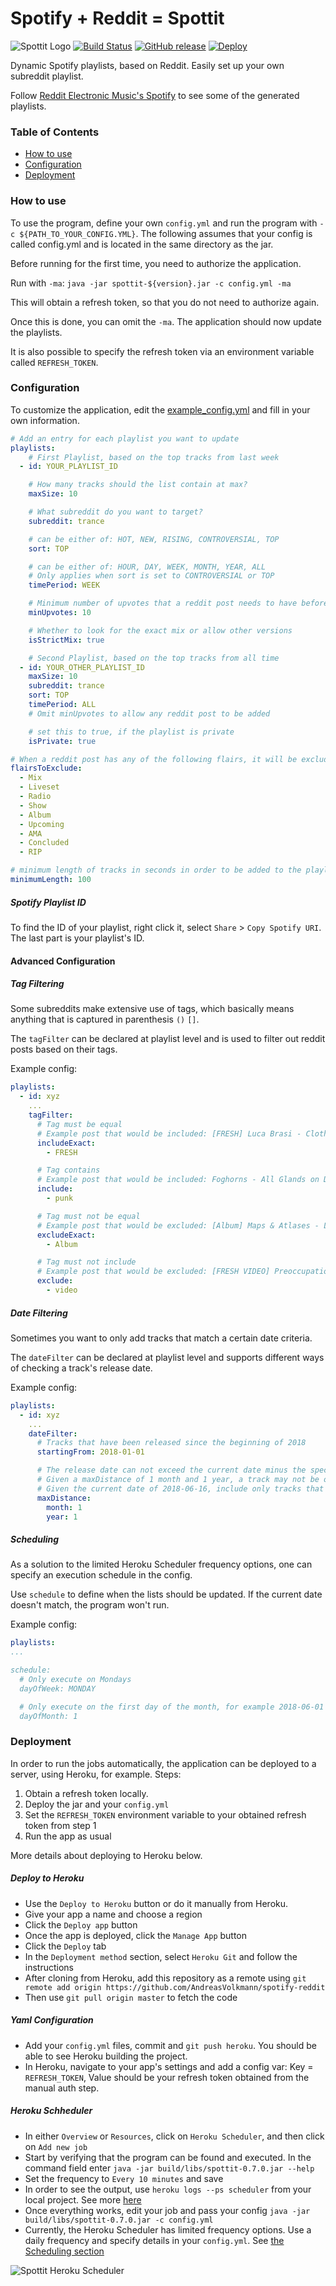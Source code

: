 # Spotify + Reddit = Spottit
![Spottit Logo](resources/img/spottit-logo-drawn-cropped.png?raw=true "Spottit Logo")
[![Build Status](https://travis-ci.com/AndreasVolkmann/spotify-reddit.svg?branch=master)](https://travis-ci.com/AndreasVolkmann/spotify-reddit)
[![GitHub release](https://img.shields.io/badge/Version-0.9.3-blue.svg)](https://github.com/AndreasVolkmann/spotify-reddit/releases/)
[![Deploy](https://www.herokucdn.com/deploy/button.png)](https://heroku.com/deploy)

Dynamic Spotify playlists, based on Reddit. Easily set up your own subreddit playlist.

Follow [Reddit Electronic Music's Spotify](https://open.spotify.com/user/8j1md7p5ntsj62xu2yeapolfi?si=qj_fqiZYTYeXKUzN9mUxCA)
 to see some of the generated playlists.

### Table of Contents
* [How to use](#how-to-use)
* [Configuration](#configuration)
* [Deployment](#deployment)

### How to use
To use the program, define your own `config.yml` and run the program with `-c ${PATH_TO_YOUR_CONFIG.YML}`.
The following assumes that your config is called config.yml and is located in the same directory as the jar.

Before running for the first time, you need to authorize the application.

Run with `-ma`: `java -jar spottit-${version}.jar -c config.yml -ma`

This will obtain a refresh token, so that you do not need to authorize again.

Once this is done, you can omit the `-ma`. The application should now update the playlists.

It is also possible to specify the refresh token via an environment variable called `REFRESH_TOKEN`.


### Configuration
To customize the application, edit the
[example_config.yml](https://github.com/AndreasVolkmann/spotify-reddit/blob/master/example_config.yml)
 and fill in your own information.

```yaml
# Add an entry for each playlist you want to update
playlists:
    # First Playlist, based on the top tracks from last week
  - id: YOUR_PLAYLIST_ID

    # How many tracks should the list contain at max?
    maxSize: 10

    # What subreddit do you want to target?
    subreddit: trance

    # can be either of: HOT, NEW, RISING, CONTROVERSIAL, TOP
    sort: TOP

    # can be either of: HOUR, DAY, WEEK, MONTH, YEAR, ALL
    # Only applies when sort is set to CONTROVERSIAL or TOP
    timePeriod: WEEK

    # Minimum number of upvotes that a reddit post needs to have before being considered
    minUpvotes: 10

    # Whether to look for the exact mix or allow other versions
    isStrictMix: true

    # Second Playlist, based on the top tracks from all time
  - id: YOUR_OTHER_PLAYLIST_ID
    maxSize: 10
    subreddit: trance
    sort: TOP
    timePeriod: ALL
    # Omit minUpvotes to allow any reddit post to be added

    # set this to true, if the playlist is private
    isPrivate: true

# When a reddit post has any of the following flairs, it will be excluded
flairsToExclude:
  - Mix
  - Liveset
  - Radio
  - Show
  - Album
  - Upcoming
  - AMA
  - Concluded
  - RIP

# minimum length of tracks in seconds in order to be added to the playlists
minimumLength: 100
```

##### Spotify Playlist ID
To find the ID of your playlist, right click it, select `Share` > `Copy Spotify URI`.
The last part is your playlist's ID.


#### Advanced Configuration


##### Tag Filtering
Some subreddits make extensive use of tags, which basically means anything that is captured in parenthesis `()` `[]`.

The `tagFilter` can be declared at playlist level and is used to filter out reddit posts based on their tags.

Example config:
```yaml
playlists:
  - id: xyz
    ...
    tagFilter:
      # Tag must be equal
      # Example post that would be included: [FRESH] Luca Brasi - Clothes I Slept In
      includeExact:
        - FRESH

      # Tag contains
      # Example post that would be included: Foghorns - All Glands on Deck (indie/folk/punk)
      include:
        - punk

      # Tag must not be equal
      # Example post that would be excluded: [Album] Maps & Atlases - Lightlessness Is Nothing New
      excludeExact:
        - Album

      # Tag must not include
      # Example post that would be excluded: [FRESH VIDEO] Preoccupations - Decompose
      exclude:
        - video
```

##### Date Filtering
Sometimes you want to only add tracks that match a certain date criteria.

The `dateFilter` can be declared at playlist level and supports different ways of checking a track's release date.

Example config:
```yaml
playlists:
  - id: xyz
    ...
    dateFilter:
      # Tracks that have been released since the beginning of 2018
      startingFrom: 2018-01-01

      # The release date can not exceed the current date minus the specified distance
      # Given a maxDistance of 1 month and 1 year, a track may not be older than 1 month and 1 year
      # Given the current date of 2018-06-16, include only tracks that are released since 2017-05-16
      maxDistance:
        month: 1
        year: 1
```

##### Scheduling
As a solution to the limited Heroku Scheduler frequency options, one can specify an execution schedule in the config.

Use `schedule` to define when the lists should be updated. If the current date doesn't match, the program won't run.

Example config:
```yaml
playlists:
...

schedule:
  # Only execute on Mondays
  dayOfWeek: MONDAY

  # Only execute on the first day of the month, for example 2018-06-01
  dayOfMonth: 1
```

### Deployment
In order to run the jobs automatically, the application can be deployed to a server, using Heroku, for example.
Steps:
1. Obtain a refresh token locally.
2. Deploy the jar and your `config.yml`
3. Set the `REFRESH_TOKEN` environment variable to your obtained refresh token from step 1
4. Run the app as usual

More details about deploying to Heroku below.

##### Deploy to Heroku
* Use the `Deploy to Heroku` button or do it manually from Heroku.
* Give your app a name and choose a region
* Click the `Deploy app` button
* Once the app is deployed, click the `Manage App` button
* Click the `Deploy` tab
* In the `Deployment method` section, select `Heroku Git` and follow the instructions
* After cloning from Heroku, add this repository as a remote using `git remote add origin https://github.com/AndreasVolkmann/spotify-reddit`
* Then use `git pull origin master` to fetch the code


##### Yaml Configuration
* Add your `config.yml` files, commit and `git push heroku`.  You should be able to see Heroku building the project.
* In Heroku, navigate to your app's settings and add a config var: Key = `REFRESH_TOKEN`, Value should be your refresh token obtained from the manual auth step.


##### Heroku Schheduler
* In either `Overview` or `Resources`, click on `Heroku Scheduler`, and then click on `Add new job`
* Start by verifying that the program can be found and executed. In the command field enter `java -jar build/libs/spottit-0.7.0.jar --help`
* Set the frequency to `Every 10 minutes` and save
* In order to see the output, use `heroku logs --ps scheduler` from your local project. See more [here](https://devcenter.heroku.com/articles/scheduler#inspecting-output)
* Once everything works, edit your job and pass your config `java -jar build/libs/spottit-0.7.0.jar -c config.yml`
* Currently, the Heroku Scheduler has limited frequency options. Use a daily frequency and specify details in your `config.yml`.
See [the Scheduling section](#scheduling)

![Spottit Heroku Scheduler](resources/img/spottit-heroku-scheduler.PNG?raw=true "Spottit Heroku Scheduler")
